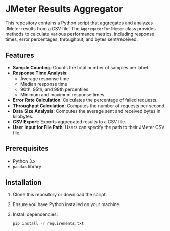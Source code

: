 # JMeter Results Aggregator

This repository contains a Python script that aggregates and analyzes JMeter results from a CSV file. The `AggregatorForJMeter` class provides methods to calculate various performance metrics, including response times, error percentages, throughput, and bytes sent/received.

## Features

- **Sample Counting**: Counts the total number of samples per label.
- **Response Time Analysis**:
  - Average response time
  - Median response time
  - 90th, 95th, and 99th percentiles
  - Minimum and maximum response times
- **Error Rate Calculation**: Calculates the percentage of failed requests.
- **Throughput Calculation**: Computes the number of requests per second.
- **Data Size Analysis**: Computes the average sent and received bytes in kilobytes.
- **CSV Export**: Exports aggregated results to a CSV file.
- **User Input for File Path**: Users can specify the path to their JMeter CSV file.

## Prerequisites

- Python 3.x
- `pandas` library 

## Installation

1. Clone this repository or download the script.
2. Ensure you have Python installed on your machine.
3. Install dependencies:

   ```bash
   pip install -r requirements.txt

